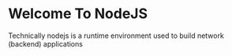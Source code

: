 # Welcome To NodeJS

Technically nodejs is a runtime environment used to build network (backend) applications 
